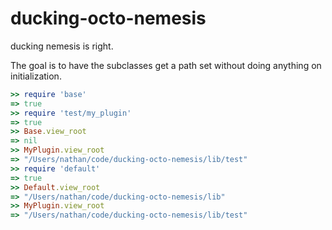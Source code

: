 # ducking-octo-nemesis
ducking nemesis is right.

The goal is to have the subclasses get a path set without doing anything on
initialization.

```ruby
>> require 'base'
=> true
>> require 'test/my_plugin'
=> true
>> Base.view_root
=> nil
>> MyPlugin.view_root
=> "/Users/nathan/code/ducking-octo-nemesis/lib/test"
>> require 'default'
=> true
>> Default.view_root
=> "/Users/nathan/code/ducking-octo-nemesis/lib"
>> MyPlugin.view_root
=> "/Users/nathan/code/ducking-octo-nemesis/lib/test"
```
